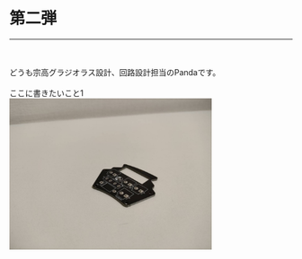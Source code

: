 # 第二弾
<!--ヘッダ-->

***
<!--横線-->

<br>
<br>
どうも宗高グラジオラス設計、回路設計担当のPandaです。
<br>
<br>
ここに書きたいこと1<br>
<!--本論-->

<img width = "360" src="images/battery.jpg">
<!--写真挿入-->
